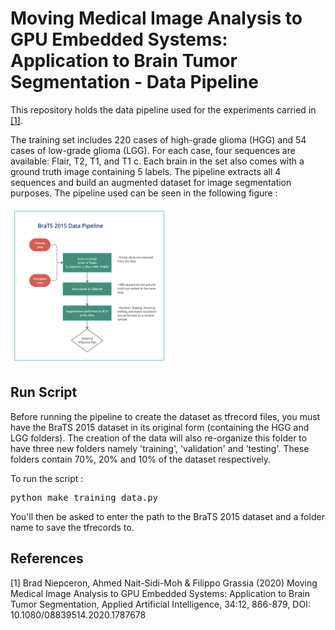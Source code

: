 # Moving Medical Image Analysis to GPU Embedded Systems: Application to Brain Tumor Segmentation - Data Pipeline

This repository holds the data pipeline used for the experiments carried in [[1]](#1).

The training set includes 220 cases of high-grade glioma (HGG) and 54 cases of low-grade glioma (LGG). For each case, four sequences are available: Flair, T2, T1, and T1 c. Each brain in the set also comes with a ground truth image containing 5 labels. The pipeline extracts all 4 sequences and build an augmented dataset for image segmentation purposes. The pipeline used can be seen in the following figure : 

<img src='./figures/pipeline.png' width="50%"> 


## Run Script

Before running the pipeline to create the dataset as tfrecord files, you must have the BraTS 2015 dataset in its original form (containing the HGG and LGG folders). The creation of the data will also re-organize this folder to have three new folders namely 'training', 'validation' and 'testing'. These folders contain 70%, 20% and 10% of the dataset respectively.

To run the script :

<pre>python make_training_data.py</pre>

You'll then be asked to enter the path to the BraTS 2015 dataset and a folder name to save the tfrecords to.

## References
<a id="1">[1]</a> 
 Brad Niepceron, Ahmed Nait-Sidi-Moh & Filippo Grassia (2020) 
 Moving Medical Image Analysis to GPU Embedded Systems: Application to Brain Tumor Segmentation, Applied Artificial Intelligence,
 34:12, 866-879, DOI: 10.1080/08839514.2020.1787678
